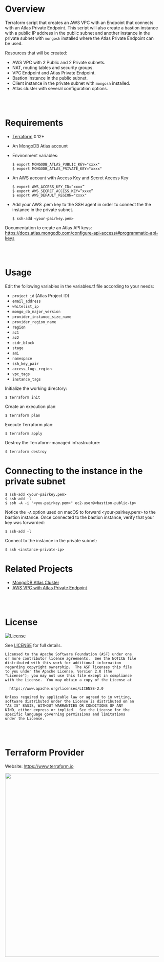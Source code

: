 # Overview

Terraform script that creates an AWS VPC with an Endpoint that connects with an Atlas Private Endpoint. This script will also create a bastion instance with a public IP address in the public subnet and another instance in the private subnet with `mongosh` installed where the Atlas Private Endpoint can be used.

Resources that will be created:
- AWS VPC with 2 Public and 2 Private subnets.
- NAT, routing tables and security groups.
- VPC Endpoint and Atlas Private Endpoint.
- Bastion instance in the public subnet.
- Client instance in the private subnet with `mongosh` installed.
- Atlas cluster with several configuration options.

<br/><br/>

# Requirements

- [Terraform](https://www.terraform.io/downloads.html) 0.12+
- An MongoDB Atlas account
- Environment variables:
    ```
    $ export MONGODB_ATLAS_PUBLIC_KEY="xxxx"
    $ export MONGODB_ATLAS_PRIVATE_KEY="xxxx"
    ```

- An AWS account with Access Key and Secret Access Key
    ```
    $ export AWS_ACCESS_KEY_ID=”xxxx”
    $ export AWS_SECRET_ACCESS_KEY=”xxxx”
    $ export AWS_DEFAULT_REGION="xxxx"
    ```

- Add your AWS .pem key to the SSH agent in order to connect the the instance in the private subnet.
    ```
    $ ssh-add <your-pairkey.pem>
    ```

Documentation to create an Atlas API keys: https://docs.atlas.mongodb.com/configure-api-access/#programmatic-api-keys

<br/><br/>
# Usage

Edit the following variables in the variables.tf file according to your needs:
- `project_id` (Atlas Project ID)
- `email_address`
- `whitelist_ip`
- `mongo_db_major_version`
- `provider_instance_size_name`
- `provider_region_name`
- `region`
- `az1`
- `az2`
- `cidr_block`
- `stage`
- `ami`
- `namespace`
- `ssh_key_pair`
- `access_logs_region`
- `vpc_tags`
- `instance_tags`

Initialize the working directory:
```
$ terraform init
```

Create an execution plan:
```
$ terraform plan
```

Execute Terraform plan:
```
$ terraform apply
```

Destroy the Terraform-managed infrastructure:
```
$ terraform destroy
```

# Connecting to the instance in the private subnet

```
$ ssh-add <your-pairkey.pem>
$ ssh-add -l
$ ssh -A -i "<you-pairkey.pem>" ec2-user@<bastion-public-ip>
```
Notice the `-A` option used on macOS to forward <your-pairkey.pem> to the bastion instance.
Once connected to the bastion instance, verify that your key was forwarded:
```
$ ssh-add -l
```

Connect to the instance in the private subnet:
```
$ ssh <instance-private-ip>
```


# Related Projects

- [MongoDB Atlas Cluster](https://github.com/MartinCanovas/mongodb-atlas)
- [AWS VPC with Atlas Private Endpoint](https://github.com/MartinCanovas/aws-vpc-atlas-private-endpoint)

<br/><br/>
# License 

[![License](https://img.shields.io/badge/License-Apache%202.0-blue.svg)](https://opensource.org/licenses/Apache-2.0) 

See [LICENSE](LICENSE) for full details.

    Licensed to the Apache Software Foundation (ASF) under one
    or more contributor license agreements.  See the NOTICE file
    distributed with this work for additional information
    regarding copyright ownership.  The ASF licenses this file
    to you under the Apache License, Version 2.0 (the
    "License"); you may not use this file except in compliance
    with the License.  You may obtain a copy of the License at

      https://www.apache.org/licenses/LICENSE-2.0

    Unless required by applicable law or agreed to in writing,
    software distributed under the License is distributed on an
    "AS IS" BASIS, WITHOUT WARRANTIES OR CONDITIONS OF ANY
    KIND, either express or implied.  See the License for the
    specific language governing permissions and limitations
    under the License.


<br/><br/>
# Terraform Provider

Website: https://www.terraform.io

<img src="https://cdn.rawgit.com/hashicorp/terraform-website/master/content/source/assets/images/logo-hashicorp.svg" width="600px">
